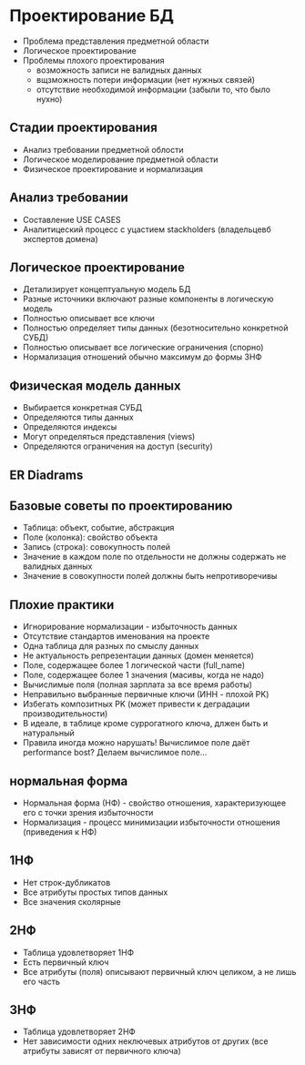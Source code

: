 # Проектирование БД

- Проблема представления предметной области
- Логическое проектирование
- Проблемы плохого проектирования
  - возможность записи не валидных данных
  - вщзможность потери информации (нет нужных связей)
  - отсутствие необходимой информации (забыли то, что было нухно)

## Стадии проектирования

- Анализ требовании предметной облости
- Логическое моделирование предметной области
- Физическое проектирование и нормализация

## Анализ требовании

- Составление USE CASES
- Аналитицеский процесс с уцастием stackholders (владельцевб экспертов домена)

## Логическое проектирование

- Детализирует концептуальную модель БД
- Разные источники включают разные компоненты в логическую модель
- Полностью описывает все ключи
- Полностью определяет типы данных (безотносительно конкретной СУБД)
- Полностью описывает все логические ограничения (спорно)
- Нормализация отношений обычно максимум до формы 3НФ

## Физическая модель данных

- Выбирается конкретная СУБД
- Определяются типы данных
- Определяются индексы
- Могут определяться представления (views)
- Определяются ограничения на доступ (security)

## ER Diadrams

## Базовые советы по проектированию

- Таблица: объект, событие, абстракция
- Поле (колонка): свойство объекта
- Запись (строка): совокупность полей
- Значение в каждом поле по отдельности не должны содержать не валидных данных
- Значение в совокупности полей должны быть непротиворечивы

## Плохие практики

- Игнорирование нормализации - избыточность данных
- Отсутствие стандартов именования на проекте
- Одна таблица для разных по смыслу данных
- Не актуальность репрезентации данных (домен меняется)
- Поле, содержащее более 1 логической части (full_name)
- Поле, содержащее более 1 значения (масивы, когда не надо)
- Вычислимые поля (полная зарплата за все время работы)
- Неправильно выбранные первичные ключи (ИНН - плохой PK)
- Избегать композитных PK (может привести к деградации производительности)
- В идеале, в таблице кроме суррогатного ключа, длжен быть и натуральный
- Правила иногда можно нарушать! Вычислимое поле даёт performance bost? Делаем вычислимое поле...

## нормальная форма

- Нормальная форма (НФ) - свойство отношения, характеризующее его с точки зрения избыточности
- Нормализация - процесс минимизации избыточности отношения (приведения к НФ)

## 1НФ

- Нет строк-дубликатов
- Все атрибуты простых типов данных
- Все значения сколярные

## 2НФ

- Таблица удовлетворяет 1НФ
- Есть первичный ключ
- Все атрибуты (поля) описывают первичный ключ целиком, а не лишь его часть

## 3НФ

- Таблица удовлетворяет 2НФ
- Нет зависимости одних неключевых атрибутов от других
    (все атрибуты зависят от первичного ключа)
